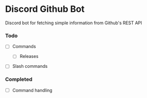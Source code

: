 # Discord Github Bot
Discord bot for fetching simple information from Github's REST API

### Todo
- [ ] Commands
  - [ ] Releases
- [ ] Slash commands
   

### Completed
- [ ] Command handling
